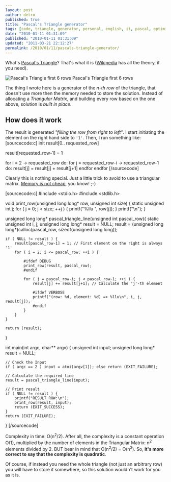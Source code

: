```yaml
---
layout: post
author: detro
published: true
title: "Pascal's Triangle generator"
tags: [code, triangle, generator, personal, english, it, pascal, optimization, memory, cool]
date: "2010-01-11 01:31:09"
published: "2010-01-11 01:31:09"
updated: "2011-03-21 22:12:27"
permalink: /2010/01/11/pascals-triangle-generator/
---
```


What's <a href="http://en.wikipedia.org/wiki/Pascal's_triangle">Pascal's Triangle</a>? That's what it is (<a href="http://en.wikipedia.org/wiki/Pascal's_triangle">Wikipedia</a> has all the theory, if you need).

<div class="img">
<img src="http://upload.wikimedia.org/wikipedia/commons/thumb/f/f6/Pascal%27s_triangle_5.svg/250px-Pascal%27s_triangle_5.svg.png" alt="Pascal's Triangle first 6 rows" />
Pascal's Triangle first 6 rows
</div>

The thing I wrote here is a generator of the <em>n-th row</em> of the triangle, that doesn't use more then the memory needed to store the solution. Instead of allocating a <em>Triangular Matrix</em>, and building every row based on the one above, solution is <em>built in place</em>.

## How does it work
The result is generated <em>"filling the row from right to left"</em>. I start initiating the element on the right hand side to <code>'1'</code>. Then, I run something like:
[sourcecode:c]
init result[0.. requested_row]

result[requested_row-1] = 1

for i = 2 -> requested_row do:
   for j = requested_row-i -> requested_row-1 do:
      result[j] = result[j] + result[j+1]
   endfor
endfor
[/sourcecode]

Clearly this is nothing special. Just a little trick to avoid to use a triangular matrix. <a href="http://www.google.co.uk/products?hl=en&safe=off&q=memory%20prices&lr=&um=1&ie=UTF-8&sa=N&tab=wf">Memory is not cheap</a>, you know! ;-)

[sourcecode:c]
#include <stdio.h>
#include <stdlib.h>

void print_row(unsigned long long* row, unsigned int size) {
    static unsigned int j;
    for ( j = 0; j < size; ++j ) { printf("%llu ", row[j]); }
    printf("\n");
}

unsigned long long* pascal_triangle_line(unsigned int pascal_row){
    static unsigned int i, j;
    unsigned long long* result = NULL;
    result = (unsigned long long*)calloc(pascal_row, sizeof(unsigned long long));
    
    if ( NULL != result ) {    
        result[pascal_row-1] = 1; // First element on the right is always '1'
        for ( i = 2; i <= pascal_row; ++i ) {
            
            #ifdef DEBUG
            print_row(result, pascal_row);
            #endif
            
            for ( j = pascal_row-i; j < pascal_row-1; ++j ) {
                result[j] += result[j+1]; // Calculate the 'j'-th element
                
                #ifdef VERBOSE
                printf("(row: %d, element: %d) => %llu\n", i, j, result[j]);
                #endif
            }
        }
    }
        
    return (result);
}

int main(int argc, char** argv)
{
    unsigned int input;
    unsigned long long* result = NULL;
       
    // Check the Input
	if ( argc == 2 ) input = atoi(argv[1]); else return (EXIT_FAILURE);
    
    // Calculate the required line
    result = pascal_triangle_line(input);
    
    // Print result
    if ( NULL != result ) { 
        printf("RESULT ROW:\n");
        print_row(result, input);
        return (EXIT_SUCCESS);
    }
    return (EXIT_FAILURE);
}
[/sourcecode]

Complexity in time: O(n<sup>2</sup>/2). After all, the complexity is a constant operation O(1), multiplied by the number of elements in the Triangular Matrix: n<sup>2</sup> elements divided by 2. BUT bear in mind that O(n<sup>2</sup>/2) = O(n<sup>2</sup>). So, <strong>it's more correct to say that the complexity is quadratic</strong>.

Of course, if instead you need the whole triangle (not just an arbitrary row) you will have to store it somewhere, so this solution wouldn't work for you as it is.
